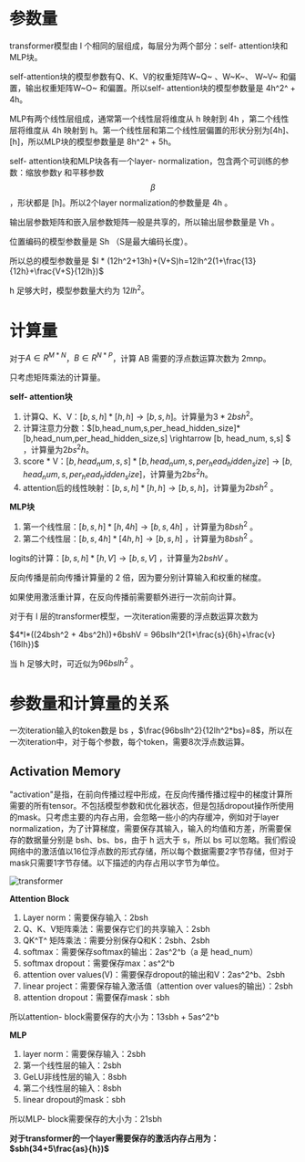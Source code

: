 # 参数量

transformer模型由 l 个相同的层组成，每层分为两个部分：self- attention块和MLP块。

self-attention块的模型参数有Q、K、V的权重矩阵W~Q~ 、W~K~、 W~V~ 和偏置，输出权重矩阵W~O~ 和偏置。所以self- attention块的模型参数量是 4h^2^ + 4h。

MLP有两个线性层组成，通常第一个线性层将维度从 h 映射到 4h ，第二个线性层将维度从 4h 映射到 h。第一个线性层和第二个线性层偏置的形状分别为[4h]、[h]，所以MLP块的模型参数量是 8h^2^ + 5h。

self- attention块和MLP块各有一个layer- normalization，包含两个可训练的参数：缩放参数$\gamma$ 和平移参数$$\beta$$ ，形状都是 [h]。所以2个layer normalization的参数量是 4h 。

输出层参数矩阵和嵌入层参数矩阵一般是共享的，所以输出层参数量是 Vh 。

位置编码的模型参数量是 Sh （S是最大编码长度）。

所以总的模型参数量是 $l * (12h^2+13h)+(V+S)h=12lh^2(1+\frac{13}{12h}+\frac{V+S}{12lh})$

h 足够大时，模型参数量大约为 $12lh^2$。

# 计算量

对于$A\in R^{M*N}$，$B\in R^{N*P}$，计算 AB 需要的浮点数运算次数为 2mnp。

只考虑矩阵乘法的计算量。

**self- attention块**

1. 计算Q、K、V：$[b,s,h] * [h,h]\rightarrow [b,s,h]$。计算量为$3 * 2bsh^2$。
2. 计算注意力分数：$[b,head_num,s,per_head_hidden_size]*[b,head_num,per_head_hidden_size,s] \rightarrow [b, head_num, s,s] $ ，计算量为$2bs^2h$。
3. score * V：$[b,head_num,s,s]*[b,head_num,s,per_head_hidden_size] \rightarrow [b,head_num,s,per_head_hidden_size]$，计算量为$2bs^2h$。
4. attention后的线性映射：$[b,s,h]*[h,h]\rightarrow[b,s,h]$，计算量为$2bsh^2$ 。

**MLP块**

1. 第一个线性层：$[b,s,h]*[h,4h]\rightarrow[b,s,4h]$ ，计算量为$8bsh^2$ 。
2. 第二个线性层：$[b,s,4h]*[4h,h]\rightarrow[b,s,h]$ ，计算量为$8bsh^2$ 。

logits的计算：$[b,s,h]*[h,V]\rightarrow[b,s,V]$ ，计算量为$2bshV$ 。

反向传播是前向传播计算量的 2 倍，因为要分别计算输入和权重的梯度。

如果使用激活重计算，在反向传播前需要额外进行一次前向计算。

对于有 l 层的transformer模型，一次iteration需要的浮点数运算次数为

$4*l*((24bsh^2 + 4bs^2h))+6bshV = 96bslh^2(1+\frac{s}{6h}+\frac{v}{16lh})$

当 h 足够大时，可近似为$96bslh^2$ 。

# 参数量和计算量的关系

一次iteration输入的token数是 bs ，$\frac{96bslh^2}{12lh^2*bs}=8$，所以在一次iteration中，对于每个参数，每个token，需要8次浮点数运算。

## Activation Memory

​	"activation"是指，在前向传播过程中形成，在反向传播传播过程中的梯度计算所需要的所有tensor。不包括模型参数和优化器状态，但是包括dropout操作所使用的mask。只考虑主要的内存占用，会忽略一些小的内存缓冲，例如对于layer normalization，为了计算梯度，需要保存其输入，输入的均值和方差，所需要保存的数据量分别是 bsh、bs、bs，由于 h 远大于 s，所以 bs 可以忽略。我们假设网络中的激活值以16位浮点数的形式存储，所以每个数据需要2字节存储，但对于mask只需要1字节存储。以下描述的内存占用以字节为单位。

![transformer](/Users/guokunhao/笔记/数据量计算/transformer.png)

**Attention Block**

1. Layer norm：需要保存输入：2bsh
2. Q、K、V矩阵乘法：需要保存它们的共享输入：2sbh
3. QK^T^ 矩阵乘法：需要分别保存Q和K：2sbh、2sbh
4. softmax：需要保存softmax的输出：2as^2^b（a 是 head_num）
5. softmax dropout：需要保存max：as^2^b
6. attention over values(V)：需要保存dropout的输出和V：2as^2^b、2sbh
7. linear project：需要保存输入激活值（attention over values的输出）：2sbh
8. attention dropout：需要保存mask：sbh

所以attention- block需要保存的大小为：13sbh + 5as^2^b

**MLP**

1. layer norm：需要保存输入：2sbh
2. 第一个线性层的输入：2sbh
3. GeLU非线性层的输入：8sbh
4. 第二个线性层的输入：8sbh
5. linear dropout的mask：sbh

所以MLP- block需要保存的大小为：21sbh

**对于transformer的一个layer需要保存的激活内存占用为：$sbh(34+5\frac{as}{h})$**

